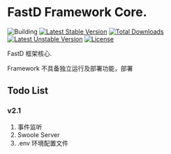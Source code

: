# FastD Framework Core.

![Building](https://api.travis-ci.org/JanHuang/framework.svg?branch=master)
[![Latest Stable Version](https://poser.pugx.org/fastd/framework/v/stable)](https://packagist.org/packages/fastd/framework) [![Total Downloads](https://poser.pugx.org/fastd/framework/downloads)](https://packagist.org/packages/fastd/framework) [![Latest Unstable Version](https://poser.pugx.org/fastd/framework/v/unstable)](https://packagist.org/packages/fastd/framework) [![License](https://poser.pugx.org/fastd/framework/license)](https://packagist.org/packages/fastd/framework)

FastD 框架核心.

Framework 不具备独立运行及部署功能，部署

## Todo List

### v2.1

1. 事件监听
2. Swoole Server
3. .env 环境配置文件